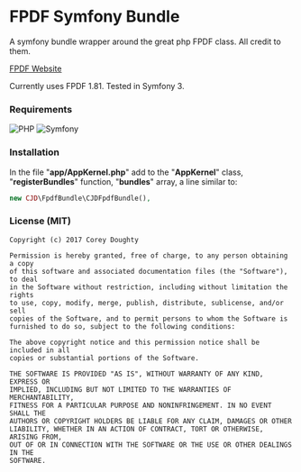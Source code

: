 FPDF Symfony Bundle
===================

A symfony bundle wrapper around the great php FPDF class. All credit to them.

[FPDF Website](http://www.fpdf.org/)

Currently uses FPDF 1.81. Tested in Symfony 3.



### Requirements

![PHP](http://pixel-cookers.github.io/built-with-badges/php/php-short-flat.png)
![Symfony](http://pixel-cookers.github.io/built-with-badges/symfony/symfony-short-flat.png)



### Installation

In the file "__app/AppKernel.php__" add to the "__AppKernel__" class, "__registerBundles__" function, "__bundles__" array, a line similar to:

```php
new CJD\FpdfBundle\CJDFpdfBundle(),
```



### License (MIT)

```text
Copyright (c) 2017 Corey Doughty

Permission is hereby granted, free of charge, to any person obtaining a copy
of this software and associated documentation files (the "Software"), to deal
in the Software without restriction, including without limitation the rights
to use, copy, modify, merge, publish, distribute, sublicense, and/or sell
copies of the Software, and to permit persons to whom the Software is
furnished to do so, subject to the following conditions:

The above copyright notice and this permission notice shall be included in all
copies or substantial portions of the Software.

THE SOFTWARE IS PROVIDED "AS IS", WITHOUT WARRANTY OF ANY KIND, EXPRESS OR
IMPLIED, INCLUDING BUT NOT LIMITED TO THE WARRANTIES OF MERCHANTABILITY,
FITNESS FOR A PARTICULAR PURPOSE AND NONINFRINGEMENT. IN NO EVENT SHALL THE
AUTHORS OR COPYRIGHT HOLDERS BE LIABLE FOR ANY CLAIM, DAMAGES OR OTHER
LIABILITY, WHETHER IN AN ACTION OF CONTRACT, TORT OR OTHERWISE, ARISING FROM,
OUT OF OR IN CONNECTION WITH THE SOFTWARE OR THE USE OR OTHER DEALINGS IN THE
SOFTWARE.

```
